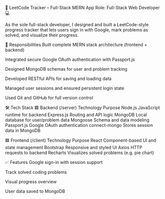 📘 LeetCode Tracker – Full-Stack MERN App
Role: Full-Stack Web Developer 💻

As the sole full-stack developer, I designed and built a LeetCode-style progress tracker that lets users sign in with Google, mark problems as solved, and visualize their progress.

🔧 Responsibilities
Built complete MERN stack architecture (frontend + backend)

Integrated secure Google OAuth authentication with Passport.js

Designed MongoDB schemas for user and problem tracking

Developed RESTful APIs for saving and loading data

Managed user sessions and ensured persistent login state

Used Git and GitHub for full version control

🛠️ Tech Stack
🟩 Backend (/server)
Technology	Purpose
Node.js	JavaScript runtime for backend
Express.js	Routing and API logic
MongoDB	Local database for user/problem data
Mongoose	Schema and data modeling
Passport.js	Google OAuth authentication
connect-mongo	Stores session data in MongoDB

🟦 Frontend (/client)
Technology	Purpose
React	Component-based UI and state management
Bootstrap	Responsive and styled UI
Axios	HTTP requests to backend
Recharts	Visualizes solved problems (e.g. pie chart)

✅ Features
Google sign-in with session support

Track solved coding problems

Visual progress overview

User data saved to MongoDB

